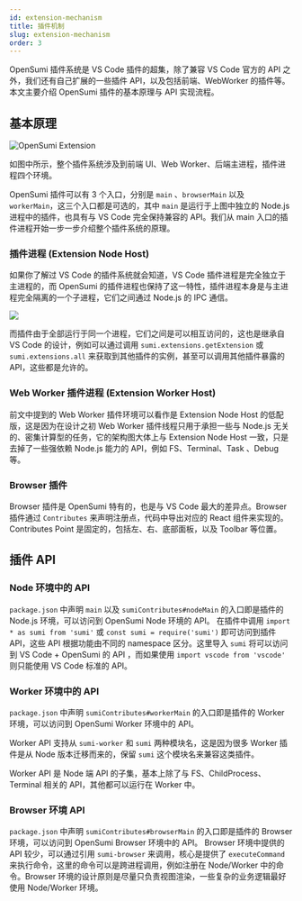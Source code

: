 ```yaml
---
id: extension-mechanism
title: 插件机制
slug: extension-mechanism
order: 3
---
```


OpenSumi 插件系统是 VS Code 插件的超集，除了兼容 VS Code 官方的 API 之外，我们还有自己扩展的一些插件 API，以及包括前端、WebWorker 的插件等。本文主要介绍 OpenSumi 插件的基本原理与 API 实现流程。

## 基本原理

![OpenSumi Extension](https://img.alicdn.com/imgextra/i4/O1CN01anYrzq1Kcm1vW2Vkk_!!6000000001185-2-tps-2220-1485.png)

如图中所示，整个插件系统涉及到前端 UI、Web Worker、后端主进程，插件进程四个环境。

OpenSumi 插件可以有 3 个入口，分别是 `main` 、`browserMain` 以及 `workerMain`，这三个入口都是可选的，其中 `main` 是运行于上图中独立的 Node.js 进程中的插件，也具有与 VS Code 完全保持兼容的 API。我们从 main 入口的插件进程开始一步一步介绍整个插件系统的原理。

### 插件进程 (Extension Node Host)

如果你了解过 VS Code 的插件系统就会知道，VS Code 插件进程是完全独立于主进程的，而 OpenSumi 的插件进程也保持了这一特性，插件进程本身是与主进程完全隔离的一个子进程，它们之间通过 Node.js 的 IPC 通信。

![](https://img.alicdn.com/imgextra/i3/O1CN01ttWp3E1dludC7Qkt5_!!6000000003777-2-tps-1723-726.png)

而插件由于全部运行于同一个进程，它们之间是可以相互访问的，这也是继承自 VS Code 的设计，例如可以通过调用 `sumi.extensions.getExtension` 或 `sumi.extensions.all` 来获取到其他插件的实例，甚至可以调用其他插件暴露的 API，这些都是允许的。

### Web Worker 插件进程 (Extension Worker Host)

前文中提到的 Web Worker 插件环境可以看作是 Extension Node Host 的低配版<!--有没有更好的形容词，子集？精简版？-->，这是因为在设计之初 Web Worker 插件线程只用于承担一些与 Node.js 无关的、密集计算型的任务，它的架构图大体上与 Extension Node Host 一致，只是去掉了一些强依赖 Node.js 能力的 API，例如 FS、Terminal、Task 、Debug 等。

### Browser 插件

Browser 插件是 OpenSumi 特有的，也是与 VS Code 最大的差异点。Browser 插件通过 `Contributes` 来声明注册点，代码中导出对应的 React 组件来实现的。Contributes Point 是固定的，包括左、右、底部面板，以及 Toolbar 等位置。

## 插件 API

### Node 环境中的 API

`package.json` 中声明 `main` 以及 `sumiContributes#nodeMain` 的入口即是插件的 Node.js 环境，可以访问到 OpenSumi Node 环境的 API。
在插件中调用 `import * as sumi from 'sumi'` 或 `const sumi = require('sumi')` 即可访问到插件 API，这些 API 根据功能由不同的 namespace 区分。这里导入 `sumi` 将可以访问到 VS Code + OpenSumi 的 API ，而如果使用 `import vscode from 'vscode'` 则只能使用 VS Code 标准的 API。

### Worker 环境中的 API

`package.json` 中声明 `sumiContributes#workerMain` 的入口即是插件的 Worker 环境，可以访问到 OpenSumi Worker 环境中的 API。

Worker API 支持从 `sumi-worker` 和 `sumi` 两种模块名，这是因为很多 Worker 插件是从 Node 版本迁移而来的，保留 `sumi` 这个模块名来兼容这类插件。

Worker API 是 Node 端 API 的子集，基本上除了与 FS、ChildProcess、Terminal 相关的 API，其他都可以运行在 Worker 中。

### Browser 环境 API

`package.json` 中声明 `sumiContributes#browserMain` 的入口即是插件的 Browser 环境，可以访问到 OpenSumi Browser 环境中的 API。
Browser 环境中提供的 API 较少，可以通过引用 `sumi-browser` 来调用，核心是提供了 `executeCommand` 来执行命令，这里的命令可以是跨进程调用，例如注册在 Node/Worker 中的命令。Browser 环境的设计原则是尽量只负责视图渲染，一些复杂的业务逻辑最好使用 Node/Worker 环境。
